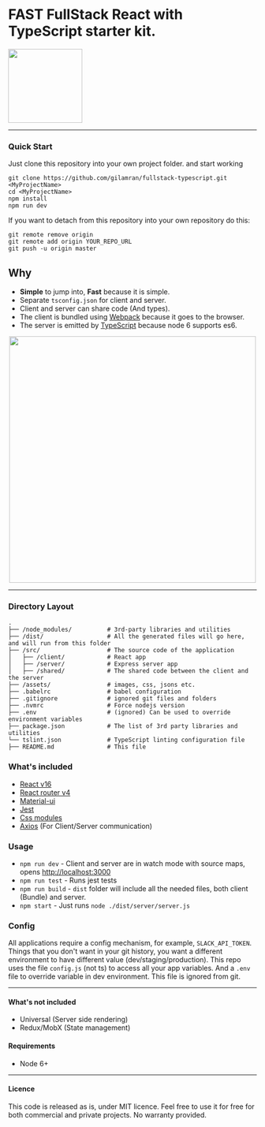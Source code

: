 # FAST FullStack React with TypeScript starter kit.

<img src="https://github.com/gilamran/fullstack-typescript/raw/master/assets/images/logo.png" width="150">

---

### Quick Start

Just clone this repository into your own project folder. and start working

```
git clone https://github.com/gilamran/fullstack-typescript.git <MyProjectName>
cd <MyProjectName>
npm install
npm run dev
```

If you want to detach from this repository into your own repository do this:

```
git remote remove origin
git remote add origin YOUR_REPO_URL
git push -u origin master
```

## Why

- **Simple** to jump into, **Fast** because it is simple.
- Separate `tsconfig.json` for client and server.
- Client and server can share code (And types).
- The client is bundled using [Webpack](https://webpack.github.io/) because it goes to the browser.
- The server is emitted by [TypeScript](https://github.com/Microsoft/TypeScript) because node 6 supports es6.

<p align="center"> 
<img src="https://github.com/gilamran/fullstack-typescript/raw/master/assets/images/flow.png" width="500">
</p>

---

### Directory Layout

```
.
├── /node_modules/          # 3rd-party libraries and utilities
├── /dist/                  # All the generated files will go here, and will run from this folder
├── /src/                   # The source code of the application
│   ├── /client/            # React app
│   ├── /server/            # Express server app
│   ├── /shared/            # The shared code between the client and the server
├── /assets/                # images, css, jsons etc.
├── .babelrc                # babel configuration
├── .gitignore              # ignored git files and folders
├── .nvmrc                  # Force nodejs version
├── .env                    # (ignored) Can be used to override environment variables
├── package.json            # The list of 3rd party libraries and utilities
└── tslint.json             # TypeScript linting configuration file
├── README.md               # This file
```

### What's included

- [React v16](https://facebook.github.io/react/)
- [React router v4](https://github.com/ReactTraining/react-router)
- [Material-ui](https://github.com/mui-org/material-ui)
- [Jest](https://github.com/facebook/jest)
- [Css modules](https://github.com/css-modules/css-modules)
- [Axios](https://github.com/mzabriskie/axios) (For Client/Server communication)

### Usage

- `npm run dev` - Client and server are in watch mode with source maps, opens [http://localhost:3000](http://localhost:3000)
- `npm run test` - Runs jest tests
- `npm run build` - `dist` folder will include all the needed files, both client (Bundle) and server.
- `npm start` - Just runs `node ./dist/server/server.js`

### Config

All applications require a config mechanism, for example, `SLACK_API_TOKEN`. Things that you don't want in your git history, you want a different environment to have different value (dev/staging/production). This repo uses the file `config.js` (not ts) to access all your app variables. And a `.env` file to override variable in dev environment. This file is ignored from git.

---

#### What's not included

- Universal (Server side rendering)
- Redux/MobX (State management)

#### Requirements

- Node 6+

---

#### Licence

This code is released as is, under MIT licence. Feel free to use it for free for both commercial and private projects. No warranty provided.
